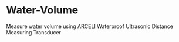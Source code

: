 # Water-Volume
Measure water volume using ARCELI Waterproof Ultrasonic Distance Measuring Transducer 
